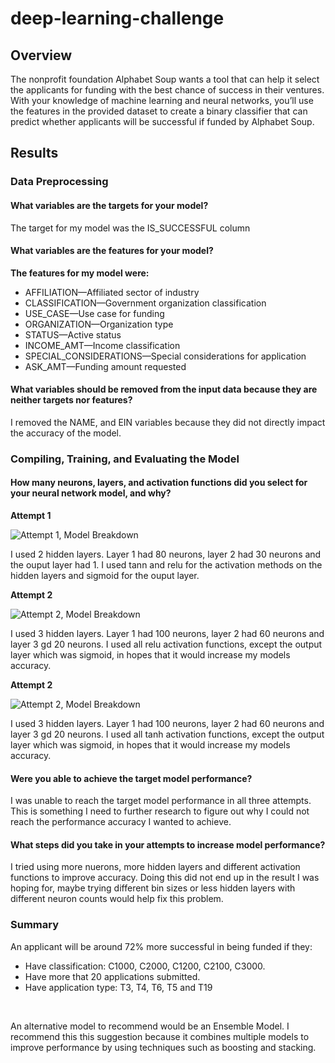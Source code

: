 # deep-learning-challenge

## Overview

The nonprofit foundation Alphabet Soup wants a tool that can help it select the applicants for funding with the best chance of success in their ventures. With your knowledge of machine learning and neural networks, you’ll use the features in the provided dataset to create a binary classifier that can predict whether applicants will be successful if funded by Alphabet Soup.

## Results

### Data Preprocessing

#### What variables are the targets for your model?

The target for my model was the IS_SUCCESSFUL column 

#### What variables are the features for your model?

**The features for my model were:**

- AFFILIATION—Affiliated sector of industry
- CLASSIFICATION—Government organization classification
- USE_CASE—Use case for funding
- ORGANIZATION—Organization type
- STATUS—Active status
- INCOME_AMT—Income classification
- SPECIAL_CONSIDERATIONS—Special considerations for application
- ASK_AMT—Funding amount requested

#### What variables should be removed from the input data because they are neither targets nor features?

I removed the NAME, and EIN variables because they did not directly impact the accuracy of the model.

### Compiling, Training, and Evaluating the Model

#### How many neurons, layers, and activation functions did you select for your neural network model, and why?

**Attempt 1** <br>

![Attempt 1, Model Breakdown](../images/Attempt1.png) <br>

I used 2 hidden layers.  Layer 1 had 80 neurons, layer 2 had 30 neurons and the ouput layer had 1.  I used tann and relu for the activation methods on the hidden layers and sigmoid for the ouput layer. <br>

**Attempt 2** <br>

![Attempt 2, Model Breakdown](../images/Attempt2.png) <br>

I used 3 hidden layers. Layer 1 had 100 neurons, layer 2 had 60 neurons and layer 3 gd 20 neurons. I used all relu activation functions, except the output layer which was sigmoid, in hopes that it would increase my models accuracy. <br>

**Attempt 2** <br>

![Attempt 2, Model Breakdown](../images/Attempt2.png) <br>

I used 3 hidden layers. Layer 1 had 100 neurons, layer 2 had 60 neurons and layer 3 gd 20 neurons. I used all tanh activation functions, except the output layer which was sigmoid, in hopes that it would increase my models accuracy. <br>


#### Were you able to achieve the target model performance?

I was unable to reach the target model performance in all three attempts. This is something I need to further research to figure out why I could not reach the performance accuracy I wanted to achieve. 

#### What steps did you take in your attempts to increase model performance?

I tried using more nuerons, more hidden layers and different activation functions to improve accuracy. Doing this did not end up in the result I was hoping for, maybe trying different bin sizes or less hidden layers with different neuron counts would help fix this problem. 

### Summary

An applicant will be around 72% more successful in being funded if they: <br>
- Have classification: C1000, C2000, C1200, C2100, C3000.
- Have more that 20 applications submitted.
- Have application type: T3, T4, T6, T5 and T19
<br>

An alternative model to recommend would be an Ensemble Model. I recommend this this suggestion because it combines multiple models to improve performance by using techniques such as boosting and stacking. 
